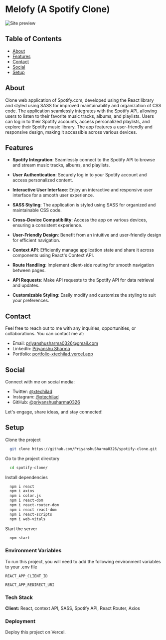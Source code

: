 
# Melofy (A Spotify Clone)

![Site preview](https://drive.google.com/file/d/1fJxAzrJo9wMErj5TZIvtxNaxame703CH/view?usp=sharing)

## Table of Contents

- [About](#about)
- [Features](#features)
- [Contact](#contact)
- [Social](#social)
- [Setup](#setup)

## About

Clone web application of Spotify.com, developed using the React library and styled using SASS for improved maintainability and organization of CSS code. The application seamlessly integrates with the Spotify API, allowing users to listen to their favorite music tracks, albums, and playlists. Users can log in to their Spotify accounts, access personalized playlists, and explore their Spotify music library. The app features a user-friendly and responsive design, making it accessible across various devices.

## Features

- **Spotify Integration**: Seamlessly connect to the Spotify API to browse and stream music tracks, albums, and playlists.

- **User Authentication**: Securely log in to your Spotify account and access personalized content.

- **Interactive User Interface**: Enjoy an interactive and responsive user interface for a smooth user experience.

- **SASS Styling**: The application is styled using SASS for organized and maintainable CSS code.

- **Cross-Device Compatibility**: Access the app on various devices, ensuring a consistent experience.

- **User-Friendly Design**: Benefit from an intuitive and user-friendly design for efficient navigation.

- **Context API**: Efficiently manage application state and share it across components using React's Context API.

- **Route Handling**: Implement client-side routing for smooth navigation between pages.

- **API Requests**: Make API requests to the Spotify API for data retrieval and updates.

- **Customizable Styling**: Easily modify and customize the styling to suit your preferences.

## Contact

Feel free to reach out to me with any inquiries, opportunities, or collaborations. You can contact me at:

- Email: [priyanshusharma0326@gmail.com](mailto:priyanshusharma0326@gmail.com)
- LinkedIn: [Priyanshu Sharma](https://www.linkedin.com/in/priyanshusharma0326)
- Portfolio: [portfolio-xtechilad.vercel.app](https://portfolio-xtechilad.vercel.app/)

## Social

Connect with me on social media:

- Twitter: [@xtechilad](https://twitter.com/xtechilad)
- Instagram: [@xtechilad](https://www.instagram.com/xtechilad)
- GitHub: [@priyanshusharma0326](https://github.com/priyanshusharma0326)

Let's engage, share ideas, and stay connected!

## Setup

Clone the project

```bash
  git clone https://github.com/PriyanshuSharma0326/spotify-clone.git
```

Go to the project directory

```bash
  cd spotify-clone/
```

Install dependencies

```bash
  npm i react
  npm i axios
  npm i color.js
  npm i react-dom
  npm i react-router-dom
  npm i react react-dom
  npm i react-scripts
  npm i web-vitals
```

Start the server

```bash
  npm start
```
### Environment Variables

To run this project, you will need to add the following environment variables to your .env file

`REACT_APP_CLIENT_ID`

`REACT_APP_REDIRECT_URI`


### Tech Stack

**Client:** React, context API, SASS, Spotify API, React Router, Axios


### Deployment

Deploy this project on Vercel.
